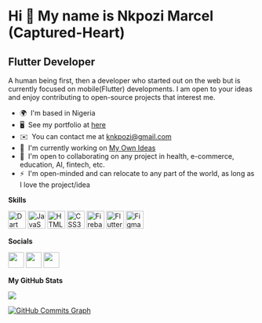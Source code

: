 Hi 👋 My name is Nkpozi Marcel (Captured-Heart)
===============================================

Flutter Developer
-----------------

A human being first, then a developer who started out on the web but is currently focused on mobile(Flutter) developments. I am open to your ideas and enjoy contributing to open-source projects that interest me.

*   🌍  I'm based in Nigeria
*   🖥️  See my portfolio at [here](http://nkpozi.web.app)
*   ✉️  You can contact me at [knkpozi@gmail.com](mailto:knkpozi@gmail.com)
*   🚀  I'm currently working on [My Own Ideas](http://github.com/Captured-Heart?tab=repositories)
*   🤝  I'm open to collaborating on any project in health, e-commerce, education, AI, fintech, etc.
*   ⚡  I'm open-minded and can relocate to any part of the world, as long as I love the project/idea

 <b>Skills </b>
<p align="left">
<! 🖥️  See my portfolio at [here](http://nkpozi.web.app) !>
 
<a href="https://dart.dev/" target="_blank" rel="noreferrer"><img src="https://raw.githubusercontent.com/danielcranney/readme-generator/main/public/icons/skills/dart-colored.svg" width="36" height="36" alt="Dart" /></a>
<a href="https://developer.mozilla.org/en-US/docs/Web/JavaScript" target="_blank" rel="noreferrer"><img src="https://raw.githubusercontent.com/danielcranney/readme-generator/main/public/icons/skills/javascript-colored.svg" width="36" height="36" alt="JavaScript" /></a>
<a href="https://developer.mozilla.org/en-US/docs/Glossary/HTML5" target="_blank" rel="noreferrer"><img src="https://raw.githubusercontent.com/danielcranney/readme-generator/main/public/icons/skills/html5-colored.svg" width="36" height="36" alt="HTML5" /></a>
<a href="https://www.w3.org/TR/CSS/#css" target="_blank" rel="noreferrer"><img src="https://raw.githubusercontent.com/danielcranney/readme-generator/main/public/icons/skills/css3-colored.svg" width="36" height="36" alt="CSS3" /></a>
<a href="https://firebase.google.com/" target="_blank" rel="noreferrer"><img src="https://raw.githubusercontent.com/danielcranney/readme-generator/main/public/icons/skills/firebase-colored.svg" width="36" height="36" alt="Firebase" /></a>
<a href="https://flutter.dev/" target="_blank" rel="noreferrer"><img src="https://raw.githubusercontent.com/danielcranney/readme-generator/main/public/icons/skills/flutter-colored.svg" width="36" height="36" alt="Flutter" /></a>
<a href="https://www.figma.com/" target="_blank" rel="noreferrer"><img src="https://raw.githubusercontent.com/danielcranney/readme-generator/main/public/icons/skills/figma-colored.svg" width="36" height="36" alt="Figma" /></a>
</p>
                  
 <b>Socials</b>
 
<p align="left"> <a href="https://www.github.com/Captured-Heart" target="_blank" rel="noreferrer"><img src="https://raw.githubusercontent.com/danielcranney/readme-generator/main/public/icons/socials/github-dark.svg" width="32" height="32" /></a> <a href="https://www.linkedin.com/in/nkpozi-marcel" target="_blank" rel="noreferrer"><img src="https://raw.githubusercontent.com/danielcranney/readme-generator/main/public/icons/socials/linkedin.svg" width="32" height="32" /></a> <a href="https://www.twitter.com/CapturedWarrior" target="_blank" rel="noreferrer"><img src="https://raw.githubusercontent.com/danielcranney/readme-generator/main/public/icons/socials/twitter.svg" width="32" height="32" /></a></p>
                      


<b>My GitHub Stats</b>

<a href="http://www.github.com/Captured-Heart"><img src="https://github-readme-streak-stats.herokuapp.com/?user=Captured-Heart&stroke=ffffff&background=1c1917&ring=0891b2&fire=0891b2&currStreakNum=ffffff&currStreakLabel=0891b2&sideNums=ffffff&sideLabels=ffffff&dates=ffffff&hide_border=true" /></a>

<a href="http://www.github.com/Captured-Heart"><img src="https://activity-graph.herokuapp.com/graph?username=Captured-Heart&bg_color=1c1917&color=ffffff&line=0891b2&point=ffffff&area_color=1c1917&area=true&hide_border=true&custom_title=GitHub%20Commits%20Graph" alt="GitHub Commits Graph" /></a>
